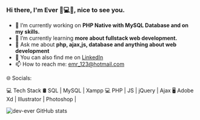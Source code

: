 ### Hi there, I'm Ever 🤘💻👋, nice to see you.

- 🔭 I’m currently working on **PHP Native with MySQL Database and on my skills.**
- 🌱 I’m currently learning **more about fullstack web development.**
- 💬 Ask me about **php, ajax,js, database and anything about web development**
- 🔗 You can also find me on [LinkedIn](https://mx.linkedin.com/in/dev-code/)
- 📫 How to reach me: emr_123@hotmail.com

🌐 Socials:


💻 Tech Stack
🛢 SQL | MySQL | Xampp
💻 PHP | JS | jQuery | Ajax
🖥  Adobe Xd | Illustrator | Photoshop |

![dev-ever GitHub stats](https://github-readme-stats.vercel.app/api?username=dev-ever&show_icons=true&theme=transparent)
